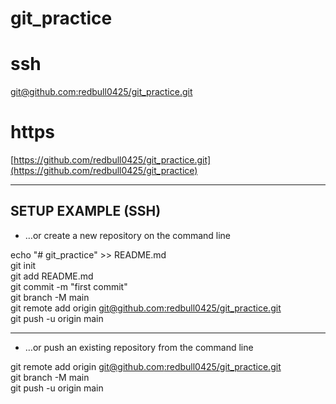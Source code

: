 # git_practice

# ssh
[git@github.com:redbull0425/git_practice.git](https://github.com/redbull0425/git_practice)
  
# https
[https://github.com/redbull0425/git_practice.git](https://github.com/redbull0425/git_practice)  
  
***  
## SETUP EXAMPLE (SSH)
* …or create a new repository on the command line
  
echo "# git_practice" >> README.md  
git init  
git add README.md  
git commit -m "first commit"  
git branch -M main  
git remote add origin [git@github.com:redbull0425/git_practice.git](https://github.com/redbull0425/git_practice)  
git push -u origin main  
  
***
* …or push an existing repository from the command line
  
git remote add origin [git@github.com:redbull0425/git_practice.git](https://github.com/redbull0425/git_practice)    
git branch -M main  
git push -u origin main  
  
  
